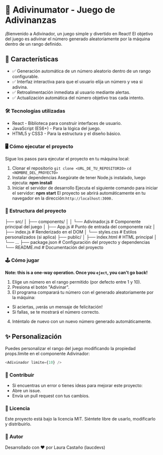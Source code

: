 # 🎯 Adivinumator - Juego de Adivinanzas

¡Bienvenido a Adivinador, un juego simple y divertido en React! El objetivo del juego es adivinar el número generado aleatoriamente por la máquina dentro de un rango definido.

## 🚀 Características

- ✅ Generación automática de un número aleatorio dentro de un rango configurable.
- ✅ Interfaz interactiva para que el usuario elija un número y vea si adivina.
- ✅ Retroalimentación inmediata al usuario mediante alertas.
- ✅ Actualización automática del número objetivo tras cada intento.

### 🛠️ Tecnologías utilizadas

- React - Biblioteca para construir interfaces de usuario.
- JavaScript (ES6+) - Para la lógica del juego.
- HTML5 y CSS3 - Para la estructura y el diseño básico.

### 🖥️ Cómo ejecutar el proyecto

Sigue los pasos para ejecutar el proyecto en tu máquina local:

1. Clonar el repositorio
`git clone <URL_DE_TU_REPOSITORIO>`
`cd <NOMBRE_DEL_PROYECTO>`
2. Instalar dependencias
Asegúrate de tener Node.js instalado, luego ejecuta:
**npm install**
3. Iniciar el servidor de desarrollo
Ejecuta el siguiente comando para iniciar el servidor:
**npm start**
El proyecto se abrirá automáticamente en tu navegador en la dirección:`http://localhost:3000.`

### 🧩 Estructura del proyecto

├── src/
│   ├── components/
│   │   └── Adivinador.js    # Componente principal del juego
│   ├── App.js               # Punto de entrada del componente raíz
│   ├── index.js             # Renderizado en el DOM
│   └── styles.css           # Estilos personalizados (si aplica)
├── public/
│   ├── index.html           # HTML principal
│   └── ...
├── package.json             # Configuración del proyecto y dependencias
└── README.md                # Documentación del proyecto

### 🕹️ Cómo jugar

**Note: this is a one-way operation. Once you `eject`, you can't go back!**

1. Elige un número en el rango permitido (por defecto entre 1 y 10).
2. Presiona el botón "Adivinar".
3. El programa comparará tu número con el generado aleatoriamente por la máquina:
 - Si aciertas, ¡verás un mensaje de felicitación!
 - Si fallas, se te mostrará el número correcto.
4. Inténtalo de nuevo con un nuevo número generado automáticamente.

## ✨ Personalización

Puedes personalizar el rango del juego modificando la propiedad props.limite en el componente Adivinador:

```javascript
<Adivinador limite={10} />
```


### 🐛 Contribuir

- Si encuentras un error o tienes ideas para mejorar este proyecto:
- Abre un issue.
- Envía un pull request con tus cambios.

### 📄 Licencia

Este proyecto está bajo la licencia MIT. Siéntete libre de usarlo, modificarlo y distribuirlo.

### 🙌 Autor

Desarrollado con ❤️ por Laura Castaño (laucdevs)
